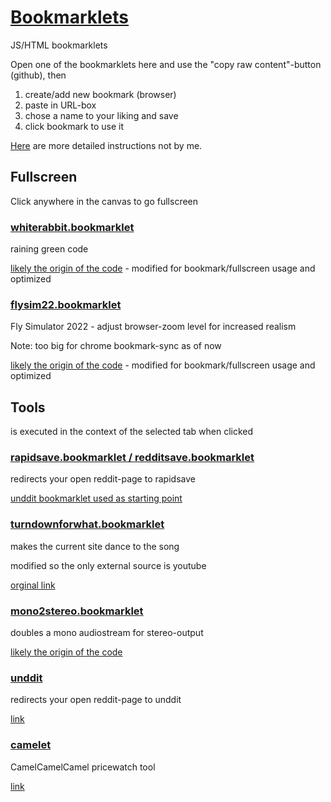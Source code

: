# [Bookmarklets](https://wikipedia.org/wiki/Bookmarklet)

JS/HTML bookmarklets

Open one of the bookmarklets here and use the "copy raw content"-button (github), then
1. create/add new bookmark (browser)
2. paste in URL-box
3. chose a name to your liking and save
4. click bookmark to use it

[Here](https://mreidsma.github.io/bookmarklets/installing.html) are more detailed instructions not by me.

## Fullscreen

Click anywhere in the canvas to go fullscreen

### [whiterabbit.bookmarklet](https://github.com/000MDK/Bookmarklets/blob/main/Fullscreen/whiterabbit.bookmarklet)

raining green code

[likely the origin of the code](https://angularfixing.com/how-to-make-javascript-raining-matrix-code-as-a-background-of-the-website/) - modified for bookmark/fullscreen usage and optimized

### [flysim22.bookmarklet](https://github.com/000MDK/Bookmarklets/blob/main/Fullscreen/flysim22.bookmarklet)

Fly Simulator 2022 - adjust browser-zoom level for increased realism

Note: too big for chrome bookmark-sync as of now

[likely the origin of the code](https://www.terrybutler.co.uk/2021/08/17/animated-fly-cursor-for-cats/) - modified for bookmark/fullscreen usage and optimized


## Tools

is executed in the context of the selected tab when clicked

### [rapidsave.bookmarklet / redditsave.bookmarklet](https://github.com/000MDK/Bookmarklets/blob/main/Tools/rapidsave.bookmarklet)

redirects your open reddit-page to rapidsave

[unddit bookmarklet used as starting point](https://www.unddit.com/)

### [turndownforwhat.bookmarklet](https://github.com/000MDK/Bookmarklets/blob/main/Tools/turndownforwhat.bookmarklet)

makes the current site dance to the song

modified so the only external source is youtube

[orginal link](https://nthitz.github.io/turndownforwhatjs/)

### [mono2stereo.bookmarklet](https://github.com/000MDK/Bookmarklets/blob/main/Tools/mono2stereo.bookmarklet)

doubles a mono audiostream for stereo-output

[likely the origin of the code](https://www.reddit.com/user/AudioContext/)

### [unddit](https://www.unddit.com/)

redirects your open reddit-page to unddit

[link](https://www.unddit.com/)

### [camelet](https://de.camelcamelcamel.com/tools/bookmarklet)

CamelCamelCamel pricewatch tool

[link](https://de.camelcamelcamel.com/tools/bookmarklet)
